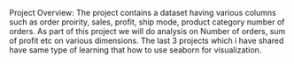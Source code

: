 Project Overview:
The project contains a dataset having various columns such as order proirity, sales, profit, ship mode, product category number of orders. 
As part of this project we will do analysis on Number of orders, sum of profit etc on various dimensions. The last 3 projects which i have shared have same type of learning that how to use seaborn for visualization.
